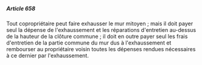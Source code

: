 ##### Article 658

Tout copropriétaire peut faire exhausser le mur mitoyen ; mais il doit payer seul la dépense de l'exhaussement et les réparations d'entretien au-dessus de la hauteur de la clôture commune ; il doit en outre payer seul les frais d'entretien de la partie commune du mur dus à l'exhaussement et rembourser au propriétaire voisin toutes les dépenses rendues nécessaires à ce dernier par l'exhaussement.

